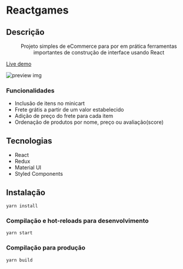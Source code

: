 # Reactgames


## Descrição
<p align="center">Projeto simples de eCommerce para por em prática ferramentas importantes de construção de interface usando React</p>

[Live demo](https://projetoreactgames.netlify.app/)

![preview img](https://i.imgur.com/MFxp0yz.png)

### Funcionalidades

* Inclusão de itens no minicart
* Frete grátis a partir de um valor estabelecido
* Adição de preço do frete para cada item
* Ordenação de produtos por nome, preço ou avaliação(score)

## Tecnologias

* React
* Redux
* Material UI
* Styled Components

## Instalação
```
yarn install
```

### Compilação e hot-reloads para desenvolvimento
```
yarn start
```

### Compilação para produção
```
yarn build
```